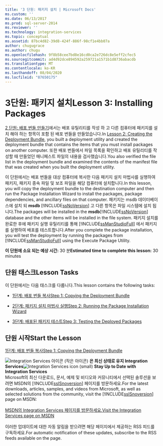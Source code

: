```yaml
---
title: '3 단원: 패키지 설치 | Microsoft Docs'
ms.custom: ''
ms.date: 06/13/2017
ms.prod: sql-server-2014
ms.reviewer: ''
ms.technology: integration-services
ms.topic: conceptual
ms.assetid: 87bc4d82-39d8-424f-886f-98cf1e4bb07a
author: chugugrace
ms.author: chugu
ms.openlocfilehash: 9f8b58cee7bd8e16cd0ca2e726dc8e5eff2cfec5
ms.sourcegitcommit: ad4d92dce894592a259721a1571b1d8736abacdb
ms.translationtype: MT
ms.contentlocale: ko-KR
ms.lasthandoff: 08/04/2020
ms.locfileid: "87650175"
---
```

# <a name="lesson-3-installing-packages"></a><span data-ttu-id="cec5f-102">3단원: 패키지 설치</span><span class="sxs-lookup"><span data-stu-id="cec5f-102">Lesson 3: Installing Packages</span></span>
  <span data-ttu-id="cec5f-103">[2 단원: 배포 번들 만들기](../integration-services/lesson-2-create-the-deployment-bundle-in-ssis.md)에서는 배포 유틸리티를 작성 하 고 다른 컴퓨터에 패키지를 설치 해야 하는 항목이 포함 된 배포 번들을 만들었습니다.</span><span class="sxs-lookup"><span data-stu-id="cec5f-103">In [Lesson 2: Creating the Deployment Bundle](../integration-services/lesson-2-create-the-deployment-bundle-in-ssis.md), you built a deployment utility and created the deployment bundle that contains the items that you must install packages on another computer.</span></span> <span data-ttu-id="cec5f-104">또한 배포 번들에서 파일 목록을 확인하고 배포 유틸리티를 작성할 때 만들었던 매니페스트 파일의 내용을 검사했습니다.</span><span class="sxs-lookup"><span data-stu-id="cec5f-104">You also verified the file list in the deployment bundle and examined the contents of the manifest file that was created when you built the deployment utility.</span></span>  
  
 <span data-ttu-id="cec5f-105">이 단원에서는 배포 번들을 대상 컴퓨터에 복사한 다음 패키지 설치 마법사를 실행하여 패키지, 패키지 종속 파일 및 보조 파일을 해당 컴퓨터에 설치합니다.</span><span class="sxs-lookup"><span data-stu-id="cec5f-105">In this lesson, you will copy the deployment bundle to the destination computer and then run the Package Installation Wizard to install the packages, package dependencies, and ancillary files on that computer.</span></span> <span data-ttu-id="cec5f-106">패키지는 msdb 데이터베이스에 설치 되 **msdb** [!INCLUDE[ssNoVersion](../includes/ssnoversion-md.md)] 고 다른 항목은 파일 시스템에 설치 됩니다.</span><span class="sxs-lookup"><span data-stu-id="cec5f-106">The packages will be installed in the **msdb**[!INCLUDE[ssNoVersion](../includes/ssnoversion-md.md)] database and the other items will be installed in the file system.</span></span> <span data-ttu-id="cec5f-107">패키지 설치를 완료한 후에 패키지 실행 유틸리티를 통해 [!INCLUDE[ssManStudioFull](../includes/ssmanstudiofull-md.md)] 에서 패키지를 실행하여 배포를 테스트합니다.</span><span class="sxs-lookup"><span data-stu-id="cec5f-107">After you complete the package installation, you will test the deployment by running the packages from [!INCLUDE[ssManStudioFull](../includes/ssmanstudiofull-md.md)] using the Execute Package Utility.</span></span>  
  
 <span data-ttu-id="cec5f-108">**이 단원에 소요 되는 예상 시간:** 30 분</span><span class="sxs-lookup"><span data-stu-id="cec5f-108">**Estimated time to complete this lesson:** 30 minutes</span></span>  
  
## <a name="lesson-tasks"></a><span data-ttu-id="cec5f-109">단원 태스크</span><span class="sxs-lookup"><span data-stu-id="cec5f-109">Lesson Tasks</span></span>  
 <span data-ttu-id="cec5f-110">이 단원에서는 다음 태스크를 다룹니다.</span><span class="sxs-lookup"><span data-stu-id="cec5f-110">This lesson contains the following tasks:</span></span>  
  
-   [<span data-ttu-id="cec5f-111">1단계: 배포 번들 복사</span><span class="sxs-lookup"><span data-stu-id="cec5f-111">Step 1: Copying the Deployment Bundle</span></span>](../integration-services/lesson-3-1-copying-the-deployment-bundle.md)  
  
-   [<span data-ttu-id="cec5f-112">2단계: 패키지 설치 마법사 실행</span><span class="sxs-lookup"><span data-stu-id="cec5f-112">Step 2: Running the Package Installation Wizard</span></span>](../integration-services/lesson-3-2-running-the-package-installation-wizard.md)  
  
-   [<span data-ttu-id="cec5f-113">3단계: 배포된 패키지 테스트</span><span class="sxs-lookup"><span data-stu-id="cec5f-113">Step 3: Testing the Deployed Packages</span></span>](../integration-services/lesson-3-3-testing-the-deployed-packages.md)  
  
## <a name="start-the-lesson"></a><span data-ttu-id="cec5f-114">단원 시작</span><span class="sxs-lookup"><span data-stu-id="cec5f-114">Start the Lesson</span></span>  
 [<span data-ttu-id="cec5f-115">1단계: 배포 번들 복사</span><span class="sxs-lookup"><span data-stu-id="cec5f-115">Step 1: Copying the Deployment Bundle</span></span>](../integration-services/lesson-3-1-copying-the-deployment-bundle.md)  
  
<span data-ttu-id="cec5f-116">![Integration Services 아이콘 (작은 아이콘)](media/dts-16.gif "Integration Services 아이콘(작은 아이콘)")  **은 최신 상태로 유지 Integration Services**</span><span class="sxs-lookup"><span data-stu-id="cec5f-116">![Integration Services icon (small)](media/dts-16.gif "Integration Services icon (small)")  **Stay Up to Date with Integration Services**</span></span><br /> <span data-ttu-id="cec5f-117">Microsoft의 최신 다운로드, 문서, 예제 및 비디오와 커뮤니티에서 선택된 솔루션을 보려면 MSDN의 [!INCLUDE[ssISnoversion](../includes/ssisnoversion-md.md)] 페이지를 방문하세요.</span><span class="sxs-lookup"><span data-stu-id="cec5f-117">For the latest downloads, articles, samples, and videos from Microsoft, as well as selected solutions from the community, visit the [!INCLUDE[ssISnoversion](../includes/ssisnoversion-md.md)] page on MSDN:</span></span><br /><br /> [<span data-ttu-id="cec5f-118">MSDN의 Integration Services 페이지를 방문하세요.</span><span class="sxs-lookup"><span data-stu-id="cec5f-118">Visit the Integration Services page on MSDN</span></span>](https://go.microsoft.com/fwlink/?LinkId=136655)<br /><br /> <span data-ttu-id="cec5f-119">이러한 업데이트에 대한 자동 알림을 받으려면 해당 페이지에서 제공하는 RSS 피드를 구독하세요.</span><span class="sxs-lookup"><span data-stu-id="cec5f-119">For automatic notification of these updates, subscribe to the RSS feeds available on the page.</span></span>  
  
  
